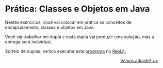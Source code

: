 # Prática: Classes e Objetos em Java

Nestes exercícios, você vai colocar em prática os conceitos de encapsulamento, classes e objetos em Java.

Você vai trabalhar em dupla e cada dupla vai produzir uma solução, mas a entrega será individual. 

Sorteio de duplas: vamos executar este [programa](src/ParaGroups.java) no [Repl.it](https://replit.com/languages/java10).

<p align="right"><a href="instructions/README01.md">Vamos adiante! >></a> </p>

